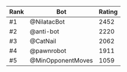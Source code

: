 Rank|Bot|Rating
---|---|---
#1|@NilatacBot|2452
#2|@anti-bot|2220
#3|@CatNail|2062
#4|@pawnrobot|1911
#5|@MinOpponentMoves|1059

